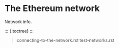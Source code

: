 # The Ethereum network


Network info.

::: {.toctree}
:::

> connecting-to-the-network.rst test-networks.rst
